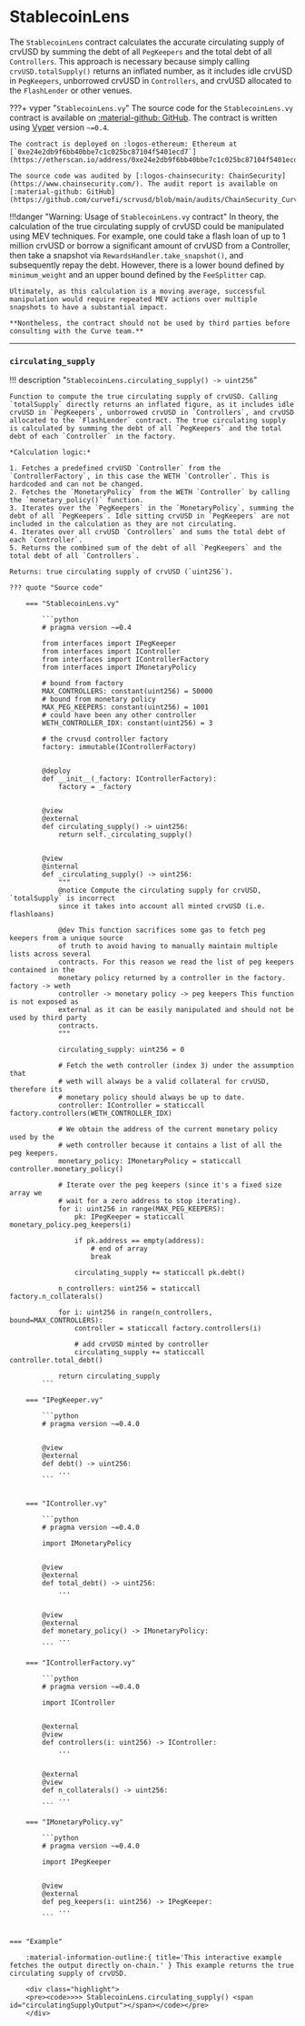 <h1>StablecoinLens</h1>

<script src="/assets/javascripts/contracts/scrvusd/stablecoin-lens.js"></script>
<script src="https://cdn.jsdelivr.net/npm/web3@1.5.2/dist/web3.min.js"></script>


The `StablecoinLens` contract calculates the accurate circulating supply of crvUSD by summing the debt of all `PegKeepers` and the total debt of all `Controllers`. This approach is necessary because simply calling `crvUSD.totalSupply()` returns an inflated number, as it includes idle crvUSD in `PegKeepers`, unborrowed crvUSD in `Controllers`, and crvUSD allocated to the `FlashLender` or other venues.

???+ vyper "`StablecoinLens.vy`"
    The source code for the `StablecoinLens.vy` contract is available on [:material-github: GitHub](https://github.com/curvefi/scrvusd/blob/main/contracts/StablecoinLens.vy). The contract is written using [Vyper](https://vyperlang.org/) version `~=0.4`.

    The contract is deployed on :logos-ethereum: Ethereum at [`0xe24e2db9f6bb40bbe7c1c025bc87104f5401ecd7`](https://etherscan.io/address/0xe24e2db9f6bb40bbe7c1c025bc87104f5401ecd7).

    The source code was audited by [:logos-chainsecurity: ChainSecurity](https://www.chainsecurity.com/). The audit report is available on [:material-github: GitHub](https://github.com/curvefi/scrvusd/blob/main/audits/ChainSecurity_Curve_scrvUSD_audit.pdf).


!!!danger "Warning: Usage of `StablecoinLens.vy` contract"
    In theory, the calculation of the true circulating supply of crvUSD could be manipulated using MEV techniques. For example, one could take a flash loan of up to 1 million crvUSD or borrow a significant amount of crvUSD from a Controller, then take a snapshot via `RewardsHandler.take_snapshot()`, and subsequently repay the debt. However, there is a lower bound defined by `minimum_weight` and an upper bound defined by the `FeeSplitter` cap.

    Ultimately, as this calculation is a moving average, successful manipulation would require repeated MEV actions over multiple snapshots to have a substantial impact.

    **Nontheless, the contract should not be used by third parties before consulting with the Curve team.**


---

### `circulating_supply`
!!! description "`StablecoinLens.circulating_supply() -> uint256`"

    Function to compute the true circulating supply of crvUSD. Calling `totalSupply` directly returns an inflated figure, as it includes idle crvUSD in `PegKeepers`, unborrowed crvUSD in `Controllers`, and crvUSD allocated to the `FlashLender` contract. The true circulating supply is calculated by summing the debt of all `PegKeepers` and the total debt of each `Controller` in the factory.

    *Calculation logic:*

    1. Fetches a predefined crvUSD `Controller` from the `ControllerFactory`, in this case the WETH `Controller`. This is hardcoded and can not be changed.
    2. Fetches the `MonetaryPolicy` from the WETH `Controller` by calling the `monetary_policy()` function.
    3. Iterates over the `PegKeepers` in the `MonetaryPolicy`, summing the debt of all `PegKeepers`. Idle sitting crvUSD in `PegKeepers` are not included in the calculation as they are not circulating.
    4. Iterates over all crvUSD `Controllers` and sums the total debt of each `Controller`.
    5. Returns the combined sum of the debt of all `PegKeepers` and the total debt of all `Controllers`.

    Returns: true circulating supply of crvUSD (`uint256`).

    ??? quote "Source code"

        === "StablecoinLens.vy"

            ```python
            # pragma version ~=0.4

            from interfaces import IPegKeeper
            from interfaces import IController
            from interfaces import IControllerFactory
            from interfaces import IMonetaryPolicy

            # bound from factory
            MAX_CONTROLLERS: constant(uint256) = 50000
            # bound from monetary policy
            MAX_PEG_KEEPERS: constant(uint256) = 1001
            # could have been any other controller
            WETH_CONTROLLER_IDX: constant(uint256) = 3

            # the crvusd controller factory
            factory: immutable(IControllerFactory)


            @deploy
            def __init__(_factory: IControllerFactory):
                factory = _factory


            @view
            @external
            def circulating_supply() -> uint256:
                return self._circulating_supply()


            @view
            @internal
            def _circulating_supply() -> uint256:
                """
                @notice Compute the circulating supply for crvUSD, `totalSupply` is incorrect
                since it takes into account all minted crvUSD (i.e. flashloans)

                @dev This function sacrifices some gas to fetch peg keepers from a unique source
                of truth to avoid having to manually maintain multiple lists across several
                contracts. For this reason we read the list of peg keepers contained in the
                monetary policy returned by a controller in the factory. factory -> weth
                controller -> monetary policy -> peg keepers This function is not exposed as
                external as it can be easily manipulated and should not be used by third party
                contracts.
                """

                circulating_supply: uint256 = 0

                # Fetch the weth controller (index 3) under the assumption that
                # weth will always be a valid collateral for crvUSD, therefore its
                # monetary policy should always be up to date.
                controller: IController = staticcall factory.controllers(WETH_CONTROLLER_IDX)

                # We obtain the address of the current monetary policy used by the
                # weth controller because it contains a list of all the peg keepers.
                monetary_policy: IMonetaryPolicy = staticcall controller.monetary_policy()

                # Iterate over the peg keepers (since it's a fixed size array we
                # wait for a zero address to stop iterating).
                for i: uint256 in range(MAX_PEG_KEEPERS):
                    pk: IPegKeeper = staticcall monetary_policy.peg_keepers(i)

                    if pk.address == empty(address):
                        # end of array
                        break

                    circulating_supply += staticcall pk.debt()

                n_controllers: uint256 = staticcall factory.n_collaterals()

                for i: uint256 in range(n_controllers, bound=MAX_CONTROLLERS):
                    controller = staticcall factory.controllers(i)

                    # add crvUSD minted by controller
                    circulating_supply += staticcall controller.total_debt()

                return circulating_supply
            ```

        === "IPegKeeper.vy"

            ```python
            # pragma version ~=0.4.0


            @view
            @external
            def debt() -> uint256:
                ...
            ```


        === "IController.vy"

            ```python
            # pragma version ~=0.4.0

            import IMonetaryPolicy


            @view
            @external
            def total_debt() -> uint256:
                ...


            @view
            @external
            def monetary_policy() -> IMonetaryPolicy:
                ...
            ```

        === "IControllerFactory.vy"

            ```python
            # pragma version ~=0.4.0

            import IController


            @external
            @view
            def controllers(i: uint256) -> IController:
                ...


            @external
            @view
            def n_collaterals() -> uint256:
                ...
            ```

        === "IMonetaryPolicy.vy"

            ```python
            # pragma version ~=0.4.0

            import IPegKeeper


            @view
            @external
            def peg_keepers(i: uint256) -> IPegKeeper:
                ...
            ```


    === "Example"

        :material-information-outline:{ title='This interactive example fetches the output directly on-chain.' } This example returns the true circulating supply of crvUSD.

        <div class="highlight">
        <pre><code>>>> StablecoinLens.circulating_supply() <span id="circulatingSupplyOutput"></span></code></pre>
        </div>
